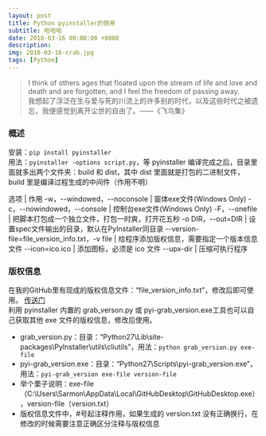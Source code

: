 ```yaml
---
layout: post
title: Python pyinstaller的使用
subtitle: 哈哈哈
date: 2018-03-16 00:00:00 +0800
description: 
img: 2018-03-16-crab.jpg
tags: [Python] 
---
```


> I think of others ages that floated upon the stream of life and love and death and are forgotten, and I feel the freedom of passing away. <br>
> 我想起了浮泛在生与爱与死的川流上的许多别的时代，以及这些时代之被遗忘，我便感觉到离开尘世的自由了。——《飞鸟集》

### 概述

安装：```pip install pyinstaller``` <br>
用法：```pyinstaller -options script.py```，等 pyinstaller 编译完成之后，目录里面就多出两个文件夹：build 和 dist，其中 dist 里面就是打包的二进制文件，build 里是编译过程生成的中间件（作用不明）

选项 | 作用
-w，--windowed，--noconsole | 窗体exe文件(Windows Only)
-c，--nowindowed，--console | 控制台exe文件(Windows Only)
-F，--onefile | 把脚本打包成一个独立文件，打包一时爽，打开花五秒
-o DIR，--out=DIR | 设置spec文件输出的目录，默认在PyInstaller同目录
--version-file=file_version_info.txt，-v file | 给程序添加版权信息，需要指定一个版本信息文件
--icon=ico.ico | 添加图标，必须是 ico 文件
--upx-dir | 压缩可执行程序

### 版权信息

在我的GitHub里有现成的版权信息文件：“file_version_info.txt”，修改后即可使用。
<a href="https://github.com/yuwancumian666/Python-Demo/tree/master/Fuck%20RedSpider" target="_blank">传送门</a><br>
利用 pyinstaller 内置的 grab_verson.py 或 pyi-grab_version.exe工具也可以自己获取其他 exe 文件的版权信息，修改后使用。

+ grab_version.py：目录：“Python27\Lib\site-packages\PyInstaller\utils\cliutils”，用法：```python grab_version.py exe-file```
+ pyi-grab_version.exe：目录：“Python27\Scripts\pyi-grab_version.exe”，用法：```pyi-grab_version exe-file version-file```
+ 举个栗子说明：exe-file（C:\Users\Sarmon\AppData\Local\GitHubDesktop\GitHubDesktop.exe），version-file（version.txt）
+ 版权信息文件中，#号起注释作用，如果生成的 version.txt 没有正确换行，在修改的时候需要注意正确区分注释与版权信息